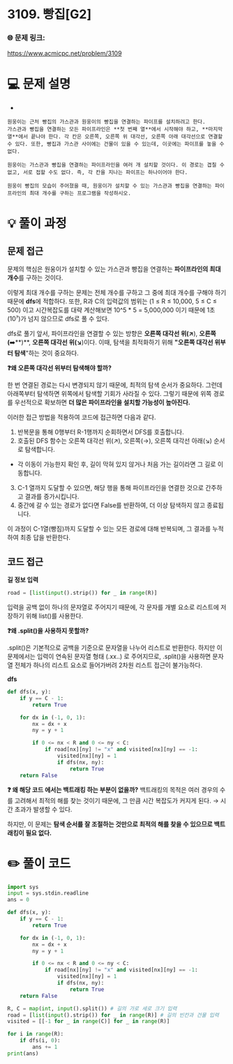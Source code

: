 # 3109. 빵집[G2]

### 🌐 문제 링크:

https://www.acmicpc.net/problem/3109

# 💻 문제 설명

- 
    
    원웅이는 근처 빵집의 가스관과 원웅이의 빵집을 연결하는 파이프를 설치하려고 한다. 
    가스관과 빵집을 연결하는 모든 파이프라인은 **첫 번째 열**에서 시작해야 하고, **마지막 열**에서 끝나야 한다. 각 칸은 오른쪽, 오른쪽 위 대각선, 오른쪽 아래 대각선으로 연결할 수 있다. 또한, 빵집과 가스관 사이에는 건물이 있을 수 있는데, 이곳에는 파이프를 놓을 수 없다.
    
    원웅이는 가스관과 빵집을 연결하는 파이프라인을 여러 개 설치할 것이다. 이 경로는 겹칠 수 없고, 서로 접할 수도 없다. 즉, 각 칸을 지나는 파이프는 하나이어야 한다.
    
    원웅이 빵집의 모습이 주어졌을 때, 원웅이가 설치할 수 있는 가스관과 빵집을 연결하는 파이프라인의 최대 개수를 구하는 프로그램을 작성하시오.
    

# **💡 풀이 과정**

## 문제 접근

문제의 핵심은  원웅이가 설치할 수 있는 가스관과 빵집을 연결하는 **파이프라인의 최대 개수**를 구하는 것이다.

이렇게 최대 개수를 구하는 문제는 전체 개수를 구하고 그 중에 최대 개수를 구해야 하기 때문에 **dfs**에 적합하다. 또한, R과 C의 입력값의 범위는 (1 ≤ R ≤ 10,000, 5 ≤ C ≤ 500) 이고 시간복잡도를 대략 계산해보면 10^5 * 5 = 5,000,000 이기 때문에 1초(10⁷)가 넘지 않으므로 dfs로 풀 수 있다.

dfs로 풀기 앞서, 파이프라인을 연결할 수 있는 방향은 **오른쪽 대각선 위(↗**), **오른쪽(**➡️**)**, **오른쪽 대각선 위(↘**)이다.
이때, 탐색을 최적화하기 위해 **"오른쪽 대각선 위부터 탐색**"하는 것이 중요하다.

**❓왜 오른쪽 대각선 위부터 탐색해야 할까?**

한 번 연결된 경로는 다시 변경되지 않기 때문에, 최적의 탐색 순서가 중요하다. 그런데 아래쪽부터 탐색하면 위쪽에서 탐색할 기회가 사라질 수 있다. 그렇기 때문에 위쪽 경로를 우선적으로 확보하면 **더 많은 파이프라인을 설치할 가능성이 높아진다.**

이러한 접근 방법을 적용하여 코드에 접근하면 다음과 같다.

1. 반복문을 통해 0행부터 R-1행까지 순회하면서 DFS를 호출합니다.
2. 호출된 DFS 함수는 오른쪽 대각선 위(↗), 오른쪽(→), 오른쪽 대각선 아래(↘) 순서로 탐색합니다.

- 각 이동이 가능한지 확인 후, 길이 막혀 있지 않거나 처음 가는 길이라면 그 길로 이동합니다.

3. C-1 열까지 도달할 수 있으면, 해당 행을 통해 파이프라인을 연결한 것으로 간주하고 결과를 증가시킵니다.
4. 중간에 갈 수 있는 경로가 없다면 False를 반환하여, 더 이상 탐색하지 않고 종료됩니다.

이 과정이 C-1열(빵짐)까지 도달할 수 있는 모든 경로에 대해 반복되며, 그 결과를 누적하여 최종 답을 반환한다.

## 코드 접근

**길 정보 입력**

```python
road = [list(input().strip()) for _ in range(R)]
```

입력을 공백 없이 하나의 문자열로 주어지기 때문에, 각 문자를 개별 요소로 리스트에 저장하기 위해 list()를 사용한다.

**❓왜 .split()을 사용하지 못할까?**

.split()은 기본적으로 공백을 기준으로 문자열을 나누어 리스트로 반환한다. 하지만 이 문제에서는 입력이 연속된 문자열 형태 (.xx..) 로 주어지므로, .split()을 사용하면 문자열 전체가 하나의 리스트 요소로 들어가버려 2차원 리스트 접근이 불가능하다.

**dfs**

```python
def dfs(x, y):
    if y == C - 1:
        return True

    for dx in (-1, 0, 1):
        nx = dx + x
        ny = y + 1

        if 0 <= nx < R and 0 <= ny < C:
            if road[nx][ny] != "x" and visited[nx][ny] == -1:
                visited[nx][ny] = 1
                if dfs(nx, ny):
                    return True
    return False
```

**❓ 왜 해당 코드 에서는 백트래킹 하는 부분이 없을까?**
백트래킹의 목적은 여러 경우의 수를 고려해서 최적의 해를 찾는 것이기 때문에, 그 만큼 시간 복잡도가 커지게 된다. → 시간 초과가 발생할 수 있다.

하지만, 이 문제는 **탐색 순서를 잘 조절하는 것만으로 최적의 해를 찾을 수 있으므로 백트래킹이 필요 없다.**

# ✏️ **풀이 코드**

```python
import sys
input = sys.stdin.readline
ans = 0

def dfs(x, y):
    if y == C - 1:
        return True

    for dx in (-1, 0, 1):
        nx = dx + x
        ny = y + 1

        if 0 <= nx < R and 0 <= ny < C:
            if road[nx][ny] != "x" and visited[nx][ny] == -1:
                visited[nx][ny] = 1
                if dfs(nx, ny):
                    return True
    return False

R, C = map(int, input().split()) # 길의 가로 세로 크기 입력
road = [list(input().strip()) for _ in range(R)] # 길의 빈칸과 건물 입력
visited = [[-1 for _ in range(C)] for _ in range(R)]

for i in range(R):
    if dfs(i, 0):
        ans += 1
print(ans)
```

